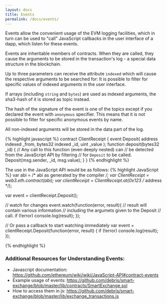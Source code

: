 ```yaml
---
layout: docs
title: Events
permalink: /docs/events/
---
```


Events allow the convenient usage of the EVM logging facilities,
which in turn can be used to "call" JavaScript callbacks in the user interface
of a dapp, which listen for these events.

Events are
inheritable members of contracts. When they are called, they cause the
arguments to be stored in the transaction's log - a special data structure
in the blockchain.

Up to three parameters can
receive the attribute `indexed` which will cause the respective arguments
to be searched for: It is possible to filter for specific values of
indexed arguments in the user interface.

If arrays (including `string` and `bytes`) are used as indexed arguments, the
sha3-hash of it is stored as topic instead.

The hash of the signature of the event is one of the topics except if you
declared the event with `anonymous` specifier. This means that it is
not possible to filter for specific anonymous events by name.

All non-indexed arguments will be stored in the data part of the log.

{% highlight javascript %}
contract ClientReceipt {
  event Deposit(
    address indexed _from,
    bytes32 indexed _id,
    uint _value
  );
  function deposit(bytes32 _id) {
    // Any call to this function (even deeply nested) can
    // be detected from the JavaScript API by filtering
    // for `Deposit` to be called.
    Deposit(msg.sender, _id, msg.value);
  }
}
{% endhighlight %}

The use in the JavaScript API would be as follows:
{% highlight JavaScript %}
var abi = /* abi as generated by the compiler */;
var ClientReceipt = web3.eth.contract(abi);
var clientReceipt = ClientReceipt.at(0x123 /* address */);

var event = clientReceipt.Deposit();

// watch for changes
event.watch(function(error, result){
  // result will contain various information
  // including the argumets given to the Deposit
  // call.
  if (!error)
    console.log(result);
});

// Or pass a callback to start watching immediately
var event = clientReceipt.Deposit(function(error, result) {
  if (!error)
    console.log(result);
});

{% endhighlight %}

### Additional Resources for Understanding Events:

- Javascript documentation: <https://github.com/ethereum/wiki/wiki/JavaScript-API#contract-events>
- Example usage of events: <https://github.com/debris/smart-exchange/blob/master/lib/contracts/SmartExchange.sol>
- How to access them in js: <https://github.com/debris/smart-exchange/blob/master/lib/exchange_transactions.js>

